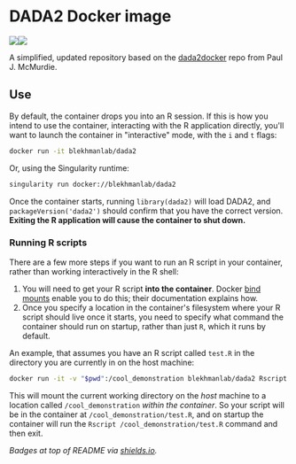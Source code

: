 # DADA2 Docker image

[![](https://img.shields.io/badge/dada2-1.14.0-blue.svg)](https://hub.docker.com/r/blekhmanlab/dada2/ "Current DADA2 version is 1.14.0")[![](https://img.shields.io/docker/pulls/blekhmanlab/dada2.svg)](https://hub.docker.com/r/blekhmanlab/dada2/ "DADA2 image on Docker Hub")

A simplified, updated repository based on the [dada2docker](https://github.com/joey711/dada2docker) repo from Paul J. McMurdie.

## Use

By default, the container drops you into an R session. If this is how you intend to use the container, interacting with the R application directly, you'll want to launch the container in "interactive" mode, with the `i` and `t` flags:

```sh
docker run -it blekhmanlab/dada2
```

Or, using the Singularity runtime:

```sh
singularity run docker://blekhmanlab/dada2
```

Once the container starts, running `library(dada2)` will load DADA2, and `packageVersion('dada2')` should confirm that you have the correct version. **Exiting the R application will cause the container to shut down.**

### Running R scripts

There are a few more steps if you want to run an R script in your container, rather than working interactively in the R shell:

1. You will need to get your R script **into the container**. Docker [bind mounts](https://docs.docker.com/storage/bind-mounts/) enable you to do this; their documentation explains how.
1. Once you specify a location in the container's filesystem where your R script should live once it starts, you need to specify what command the container should run on startup, rather than just `R`, which it runs by default.

An example, that assumes you have an R script called `test.R` in the directory you are currently in on the host machine:

```sh
docker run -it -v "$pwd":/cool_demonstration blekhmanlab/dada2 Rscript /cool_demonstration/test.R
```

This will mount the current working directory on the *host* machine to a location called `/cool_demonstration` *within the container*. So your script will be in the container at `/cool_demonstration/test.R`, and on startup the container will run the `Rscript /cool_demonstration/test.R` command and then exit.


*Badges at top of README via [shields.io](https://shields.io/).*
